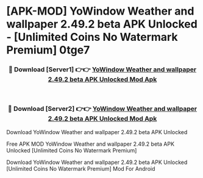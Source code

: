 # [APK-MOD] YoWindow Weather and wallpaper 2.49.2 beta APK Unlocked - [Unlimited Coins No Watermark Premium] 0tge7



<div align="center">
<h3>🔴 Download [Server1] 👉👉 <a href="https://momento.my/?title=YoWindow_Weather_and_wallpaper_2.49.2_beta_APK_Unlocked">YoWindow Weather and wallpaper 2.49.2 beta APK Unlocked Mod Apk</a></h3><br>

<h3>🔴 Download [Server2] 👉👉 <a href="https://momento.my/?title=YoWindow_Weather_and_wallpaper_2.49.2_beta_APK_Unlocked">YoWindow Weather and wallpaper 2.49.2 beta APK Unlocked Mod Apk</a></h3>
</div>



Download YoWindow Weather and wallpaper 2.49.2 beta APK Unlocked 

Free APK MOD YoWindow Weather and wallpaper 2.49.2 beta APK Unlocked [Unlimited Coins No Watermark Premium]

Download YoWindow Weather and wallpaper 2.49.2 beta APK Unlocked [Unlimited Coins No Watermark Premium] Mod For Android
